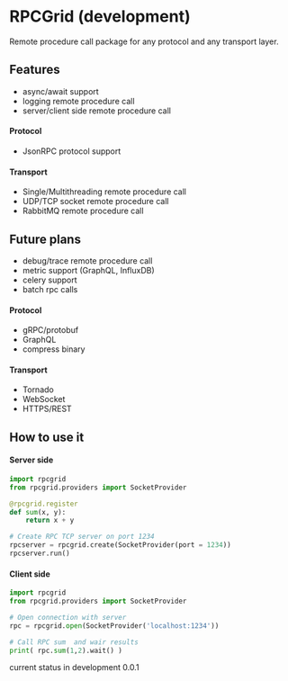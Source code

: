 # RPCGrid (development)

Remote procedure call package for any protocol and any transport layer.

## Features
+ async/await support
+ logging remote procedure call
+ server/client side remote procedure call

#### Protocol
+ JsonRPC protocol support


#### Transport
+ Single/Multithreading remote procedure call
+ UDP/TCP socket remote procedure call 
+ RabbitMQ remote procedure call


## Future plans
+ debug/trace remote procedure call
+ metric support (GraphQL, InfluxDB)
+ celery support
+ batch rpc calls
#### Protocol
+ gRPC/protobuf
+ GraphQL
+ compress binary
#### Transport
+ Tornado
+ WebSocket
+ HTTPS/REST

## How to use it

#### Server side
```python
import rpcgrid
from rpcgrid.providers import SocketProvider

@rpcgrid.register
def sum(x, y): 
    return x + y

# Create RPC TCP server on port 1234
rpcserver = rpcgrid.create(SocketProvider(port = 1234))
rpcserver.run()
```


#### Client side

```python
import rpcgrid
from rpcgrid.providers import SocketProvider

# Open connection with server  
rpc = rpcgrid.open(SocketProvider('localhost:1234'))

# Call RPC sum  and wair results 
print( rpc.sum(1,2).wait() )
```

current status in development 0.0.1